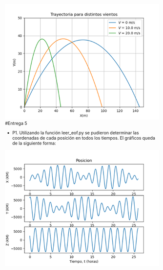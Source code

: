 ![myimage-alt-tag](https://github.com/JoseTomasMartinez/MCOC2020-P1/blob/master/Trayectoria%20para%20distintos%20vientos.png)
#Entrega 5
* P1. Utilizando la función leer_eof.py se pudieron determinar las coordenadas de cada posición en todos los tiempos. El gráficos queda de la siguiente forma:

![myimage-alt-tag](https://github.com/JoseTomasMartinez/MCOC2020-P1/blob/master/P1%20Vector%20de%20Estado%20(X%2CY%2CZ).png)
